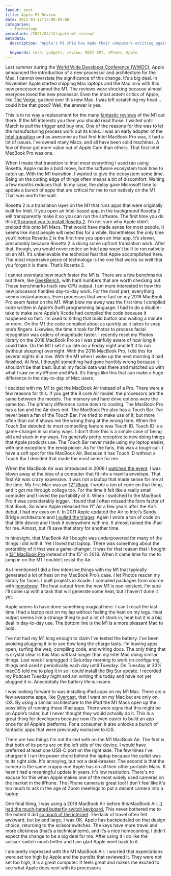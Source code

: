 ```yaml
---
layout: post
title: Apple M1 Review
date: 2021-03-12T17:00-04:00
categories:
  - Technology
permalink: /2021/03/12/apple-m1-review/
metadata:
  description: "Apple's M1 chip has made their computers exciting again."

  keywords: tech, gadgets, review, REST API, iPhone, Apple
---
```


Last summer during the [World Wide Developer Conference (WWDC)](https://developer.apple.com/wwdc20/), Apple announced the introduction of a new processor and architecture for the Mac. I cannot overstate the significance of this change. It’s a big deal. In November Apple started shipping Mac laptops and the Mac mini with this new processor named the M1. The reviews were shocking because almost everyone loved the new processor. Even the most ardent critics of Apple, like [The Verge](https://www.theverge.com/21569603/apple-macbook-air-m1-review-price-specs-features-arm-silicon), gushed over this new Mac. I was left scratching my head… could it be that good? Well, the answer is yes.

<!-- excerpt -->

This is in no way a replacement for the many [fantastic reviews](https://www.tomsguide.com/reviews/macbook-air-2020-m1) of the M1 out there. If the M1 interests you then you should read those. I waited until March to pull the trigger and buy one. One of the reasons for this was to let the manufacturing process work out its kinks. I was an early adopter of the [Intel transition](https://en.wikipedia.org/wiki/Mac_transition_to_Intel_processors) and as awesome as that first Intel MacBook Pro was, it had a lot of issues. I’ve owned many Macs, and all have been solid machines. A few of those got more value out of Apple Care than others. That first Intel MacBook Pro was one.

When I made that transition to Intel most everything I used ran using Rosetta. Apple made a bold move, but the software ecosystem took time to catch up. With the M1 transition, I wanted to give the ecosystem some time. Being on the cutting edge of things often means a bit of discomfort. Waiting a few months reduces that. In my case, the delay gave Microsoft time to update a bunch of apps that are critical for me to run natively on the M1. That was worth the wait.

Rosetta 2 is a translation layer on the M1 that runs apps that were originally built for Intel. If you open an Intel-based app, in the background Rosetta 2 will transparently make it so you can run the software. The first time you do this [it’ll prompt you to install Rosetta 2](https://support.apple.com/en-us/HT211861). I’m not sure why Apple didn’t preload this onto M1 Macs. That would have made sense for most people. It seems like most people will need this for a while. Nonetheless the only time you’ll notice Rosetta 2 is the first time you open an Intel app. It’s slower, presumably because Rosetta 2 is doing some upfront translation work. After that, though, you would never notice an Intel app wasn’t built to run natively on an M1. It’s unbelievable the technical feat that Apple accomplished here. The most impressive piece of technology is the one that works so well that you forget it is there. That’s Rosetta 2.

I cannot overstate how much faster the M1 is. There are a few benchmarks out there, like [GeekBench](https://browser.geekbench.com/mac-benchmarks), with hard numbers that are worth checking out. Those benchmarks track raw CPU output. I am more interested in how the new processor handles day-to-day work. For the most part, everything seems instantaneous. Even processes that were fast on my 2018 MacBook Pro seem faster on the M1. What blew me away was the first time I compiled code written in Apple’s Swift programming language. I had to do a double-take to make sure Apple’s Xcode had compiled the code because it happened so fast. I’m used to hitting that build button and waiting a minute or more. On the M1 the code compiled about as quickly as it takes to snap one’s fingers. Likewise, the time it took for Photos to process facial recognition was orders of magnitude faster. I recently reset my Photos library on the 2018 MacBook Pro so I was painfully aware of how long it could take. On the M1 I set it up late on a Friday night and left it to run (without sleeping) overnight. With the 2018 MacBook Pro, I did this for several nights in a row. With the M1 when I woke up the next morning it had finished. At first, I thought something had gone horribly wrong because it shouldn’t be that bast. But all my facial data was there and matched up with what I saw on my iPhone and iPad. It’s things like this that can make a huge difference in the day-to-day of Mac users.

I decided with my M1 to get the MacBook Air instead of a Pro. There were a few reasons for this. If you get the 8 core Air model, the processors are the same between the models. The memory and hard drive options were the same too. The primary difference came down to cooling. The MacBook Pro has a fan and the Air does not. The MacBook Pro also has a Touch Bar. I’ve never been a fan of the Touch Bar. I’ve tried to make use of it, but more often than not it shows me the wrong thing at the wrong time. When the Touch Bar debuted its most compelling feature was Touch ID. Touch ID is a game-changer in so many ways. I don’t think this is a simple case of being old and stuck in my ways. I’m generally pretty receptive to new doing things that Apple products use. The Touch Bar never made using my laptop easier, with one exception: the emoji picker. As for the fans, this was a tough call. I have a soft spot for the MacBook Air. Because it has Touch ID without a Touch Bar I decided that made the most sense for me.

When the MacBook Air was introduced in 2008 I [watched the event](https://www.youtube.com/watch?v=NGM4PXbUnBc). I was blown away at the idea of a computer that fit into a manilla envelope. That first Air was crazy expensive. It was not a laptop that made sense for me at the time. My first Mac was an [12” iBook](https://everymac.com/systems/apple/ibook/specs/ibook_g4_800_12.html). I wrote a ton of code on that thing, and it got me through college too. For the time it felt like a really small computer and I loved the portability of it. When I switched to the MacBook Pro it was considerably bigger. I found that I often missed the form factor of that iBook. So when Apple released the 11” Air a few years after the Air’s debut, I had my eyes on it. In 2011 Apple updated the Air to Intel’s Sandy Bridge architecture and [I pulled the trigger](https://everymac.com/systems/apple/macbook-air/specs/macbook-air-core-i5-1.6-11-mid-2011-specs.html). Again I wrote a ton of code on that little device and I took it everywhere with me. It almost ruined the iPad for me. Almost, but I’ll save that story for another time.

In hindsight, that MacBook Air I bought was underpowered for many of the things I did with it. Yet I loved that laptop. There was something about the portability of it that was a game-changer. It was for that reason that I bought a [13” MacBook Pro](https://everymac.com/systems/apple/macbook_pro/specs/macbook-pro-core-i5-2.3-13-mid-2018-true-tone-display-touch-bar-specs.html) instead of the 15” in 2018. When it came time for me to jump in on the M1 I couldn’t resist the Air.

As I mentioned I did a few intensive things with my M1 that typically generated a lot of heat on my MacBook Pro’s case. I let Photos rescan my library for faces. I built projects in Xcode. I compiled packages from source with [homebrew](https://brew.sh). The heat output from the new M1 is non-existent. I’m sure I’ll come up with a task that will generate some heat, but I haven’t done it yet.

Apple seems to have done something magical here. I can’t recall the last time I had a laptop rest on my lap without feeling the heat on my legs. Heat output seems like a strange thing to put a lot of stock in, heat but it is a big deal in day-to-day use. The bottom line is the M1 is a more pleasant Mac to hold.

I’ve not had my M1 long enough to claim I’ve tested the battery. I’ve been avoiding plugging it in to see how long the charge lasts. I’m leaving apps open, surfing the web, compiling code, and writing docs. The only thing that is crystal clear is this Mac will last longer than my Intel Mac doing similar things. Last week I unplugged it Saturday morning to work on configuring things and used it periodically each day until Tuesday. On Tuesday at 33% macOS told me to plug it in so I could install the Big Sur update. I recorded my Podcast Tuesday night and am writing this today and have not yet plugged it in. Anecdotally the battery life is insane.

I was looking forward to was installing iPad apps on my M1 Mac. There are a few awesome apps, like [Overcast](https://overcast.fm), that I want on my Mac but are only on iOS. By using a similar architecture to the iPad the M1 Macs open up the possibility of running these iPad apps. There were signs that this might be on Apple’s radar, but I never thought they would actually do it. This is a great thing for developers because now it’s even easier to build an app once for all Apple’s platforms. For a consumer, it also unlocks a bunch of fantastic apps that were previously exclusive to iOS.

There are two things I'm not thrilled with on the M1 MacBook Air. The first is that both of its ports are on the left side of the device. I would have preferred at least one USB-C port on the right side. The few times I've charged it I ran the power chord behind the laptop because the outlet was to its right side. It's annoying, but not a deal-breaker.  The second is that the camera is the same crappy one Apple has on all their other portable Macs. It hasn't had a meaningful update in years. It's low resolution. There's no excuse for this when Apple makes one of the most widely used cameras on the market in the iPhone. The iPhone camera is great too! I don't feel like it's too much to ask in the age of Zoom meetings to put a decent camera into a laptop.

One final thing, I was using a 2018 MacBook Air before this MacBook Air. [It had the much-hated butterfly switch keyboard.](https://www.macrumors.com/guide/butterfly-keyboard-vs-scissor-keyboard/) This never bothered me to the extent it did [so much of the internet](https://marco.org/2017/11/24/fixing-the-macbook-pro). The lack of travel often felt awkward, but by and large, I was OK. Apple has backpedaled on that design choice, returning to the scissor switches. The keys have more travel and more clickiness (that’s a technical term), and it’s a nice homecoming. I didn’t expect the change to be a big deal for me. After using it I do like the scissor-switch much better and I am glad Apple went back to it.

I am pretty impressed with the M1 MacBook Air. I worried that expectations were set too high by Apple and the pundits that reviewed it. They were not set too high, it is a great computer. It feels great and makes me excited to see what Apple does next with its processors.
